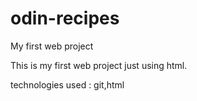 # odin-recipes
My first web project

This is my first web project just using html.

technologies used : git,html

